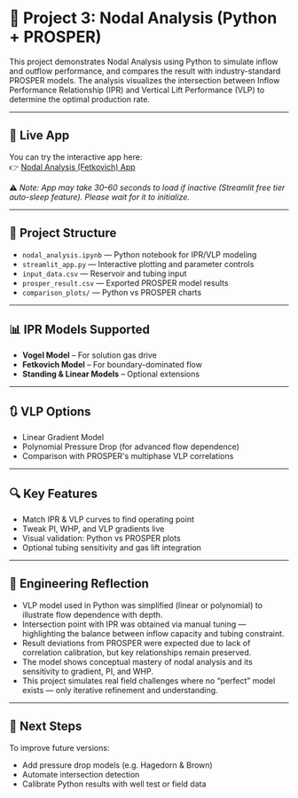 # 🔧 Project 3: Nodal Analysis (Python + PROSPER)

This project demonstrates Nodal Analysis using Python to simulate inflow and outflow performance, and compares the result with industry-standard PROSPER models. The analysis visualizes the intersection between Inflow Performance Relationship (IPR) and Vertical Lift Performance (VLP) to determine the optimal production rate.

---

## 🔗 Live App

You can try the interactive app here:  
👉 [Nodal Analysis (Fetkovich) App](https://petroleum-engineering-portfolio-bzzfonh8xtyvga4v6deyke.streamlit.app/)

⚠️ *Note: App may take 30–60 seconds to load if inactive (Streamlit free tier auto-sleep feature). Please wait for it to initialize.*

---

## 📂 Project Structure

- `nodal_analysis.ipynb` — Python notebook for IPR/VLP modeling
- `streamlit_app.py` — Interactive plotting and parameter controls
- `input_data.csv` — Reservoir and tubing input
- `prosper_result.csv` — Exported PROSPER model results
- `comparison_plots/` — Python vs PROSPER charts

---

## 📊 IPR Models Supported

- **Vogel Model** – For solution gas drive  
- **Fetkovich Model** – For boundary-dominated flow  
- **Standing & Linear Models** – Optional extensions

---

## 🔃 VLP Options

- Linear Gradient Model  
- Polynomial Pressure Drop (for advanced flow dependence)  
- Comparison with PROSPER's multiphase VLP correlations

---

## 🔍 Key Features

- Match IPR & VLP curves to find operating point  
- Tweak PI, WHP, and VLP gradients live  
- Visual validation: Python vs PROSPER plots  
- Optional tubing sensitivity and gas lift integration

---

## 🧠 Engineering Reflection

- VLP model used in Python was simplified (linear or polynomial) to illustrate flow dependence with depth.  
- Intersection point with IPR was obtained via manual tuning — highlighting the balance between inflow capacity and tubing constraint.  
- Result deviations from PROSPER were expected due to lack of correlation calibration, but key relationships remain preserved.  
- The model shows conceptual mastery of nodal analysis and its sensitivity to gradient, PI, and WHP.  
- This project simulates real field challenges where no “perfect” model exists — only iterative refinement and understanding.

---

## 🧪 Next Steps

To improve future versions:
- Add pressure drop models (e.g. Hagedorn & Brown)
- Automate intersection detection
- Calibrate Python results with well test or field data
